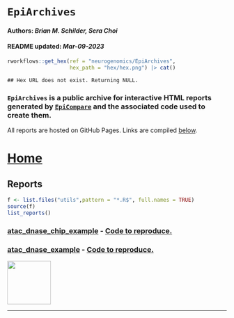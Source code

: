 `EpiArchives`
================
<h4>  
Authors: <i>Brian M. Schilder, Sera Choi</i>  
</h4>
<h4>  
README updated: <i>Mar-09-2023</i>  
</h4>

``` r
rworkflows::get_hex(ref = "neurogenomics/EpiArchives", 
                    hex_path = "hex/hex.png") |> cat()
```

    ## Hex URL does not exist. Returning NULL.

### `EpiArchives` is a public archive for interactive HTML reports generated by [`EpiCompare`](https://github.com/neurogenomics/EpiCompare) and the associated code used to create them.

All reports are hosted on GitHub Pages. Links are compiled
[below](#reports).

# [Home](https://neurogenomics.github.io/EpiArchives)

## Reports

``` r
f <- list.files("utils",pattern = "*.R$", full.names = TRUE)
source(f)
list_reports()
```

### [atac_dnase_chip_example](https://neurogenomics.github.io/EpiArchives/reports/atac_dnase_chip_example/EpiCompare.html) - [Code to reproduce.](https://neurogenomics.github.io/EpiArchives/reports/atac_dnase_chip_example/EpiCompare_code.R)

### [atac_dnase_example](https://neurogenomics.github.io/EpiArchives/reports/atac_dnase_example/EpiCompare.html) - [Code to reproduce.](https://neurogenomics.github.io/EpiArchives/reports/atac_dnase_example/EpiCompare_code.R)

<a href='https://github.com/neurogenomics/EpiArchives' target='_blank'><img src="https://github.githubassets.com/images/modules/logos_page/GitHub-Mark.png" width="100" height="100"></a>

<hr>
